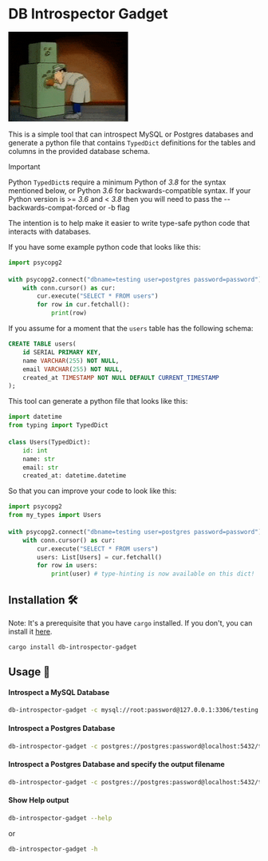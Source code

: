 # DB Introspector Gadget

![Inspector Gadget introspecting a safe](inspector_gadget.gif)

This is a simple tool that can introspect MySQL or Postgres databases and generate a python file that contains `TypedDict` definitions for the tables and columns in the provided database schema.

> [!IMPORTANT]
> Python `TypedDict`s require a minimum Python of _3.8_ for the syntax mentioned below, or Python _3.6_ for backwards-compatible syntax.
> If your Python version is >= _3.6_ and < _3.8_ then you will need to pass the --backwards-compat-forced or -b flag

The intention is to help make it easier to write type-safe python code that interacts with databases.

If you have some example python code that looks like this:

```python
import psycopg2

with psycopg2.connect("dbname=testing user=postgres password=password") as conn:
    with conn.cursor() as cur:
        cur.execute("SELECT * FROM users")
        for row in cur.fetchall():
            print(row)
```

If you assume for a moment that the `users` table has the following schema:

```sql
CREATE TABLE users(
    id SERIAL PRIMARY KEY,
    name VARCHAR(255) NOT NULL,
    email VARCHAR(255) NOT NULL,
    created_at TIMESTAMP NOT NULL DEFAULT CURRENT_TIMESTAMP
);
```

This tool can generate a python file that looks like this:

```python
import datetime
from typing import TypedDict

class Users(TypedDict):
    id: int
    name: str
    email: str
    created_at: datetime.datetime
```

So that you can improve your code to look like this:

```python
import psycopg2
from my_types import Users

with psycopg2.connect("dbname=testing user=postgres password=password") as conn:
    with conn.cursor() as cur:
        cur.execute("SELECT * FROM users")
        users: List[Users] = cur.fetchall()
        for row in users:
            print(user) # type-hinting is now available on this dict!
```

## Installation 🛠️

Note: It's a prerequisite that you have `cargo` installed. If you don't, you can install it [here](https://www.rust-lang.org/tools/install).

```bash
cargo install db-introspector-gadget
```

## Usage 🚀

#### Introspect a MySQL Database

```bash
db-introspector-gadget -c mysql://root:password@127.0.0.1:3306/testing -s testing
```

#### Introspect a Postgres Database

```bash
db-introspector-gadget -c postgres://postgres:password@localhost:5432/testing -s public
```

#### Introspect a Postgres Database and specify the output filename

```bash
db-introspector-gadget -c postgres://postgres:password@localhost:5432/testing -s public -o my_types.py
```

#### Show Help output

```bash
db-introspector-gadget --help
```

or

```bash
db-introspector-gadget -h
```
